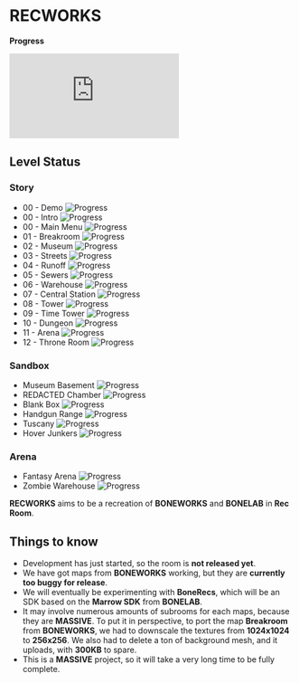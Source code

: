 # RECWORKS


**Progress**

<embed src="https://joysteem.web.app/percentages/webpage/"></embed>

## Level Status

### Story 
- 00 - Demo ![Progress](https://us-central1-joysteem.cloudfunctions.net/progress/100)
- 00 - Intro ![Progress](https://us-central1-joysteem.cloudfunctions.net/progress/100)
- 00 - Main Menu ![Progress](https://us-central1-joysteem.cloudfunctions.net/progress/98)
- 01 - Breakroom ![Progress](https://us-central1-joysteem.cloudfunctions.net/progress/60)
- 02 - Museum ![Progress](https://us-central1-joysteem.cloudfunctions.net/progress/40)
- 03 - Streets ![Progress](https://us-central1-joysteem.cloudfunctions.net/progress/0)
- 04 - Runoff ![Progress](https://us-central1-joysteem.cloudfunctions.net/progress/0)
- 05 - Sewers ![Progress](https://us-central1-joysteem.cloudfunctions.net/progress/0)
- 06 - Warehouse ![Progress](https://us-central1-joysteem.cloudfunctions.net/progress/0)
- 07 - Central Station ![Progress](https://us-central1-joysteem.cloudfunctions.net/progress/0)
- 08 - Tower ![Progress](https://us-central1-joysteem.cloudfunctions.net/progress/0)
- 09 - Time Tower ![Progress](https://us-central1-joysteem.cloudfunctions.net/progress/0)
- 10 - Dungeon ![Progress](https://us-central1-joysteem.cloudfunctions.net/progress/0)
- 11 - Arena ![Progress](https://us-central1-joysteem.cloudfunctions.net/progress/0)
- 12 - Throne Room ![Progress](https://us-central1-joysteem.cloudfunctions.net/progress/0)

### Sandbox
- Museum Basement ![Progress](https://us-central1-joysteem.cloudfunctions.net/progress/88)
- REDACTED Chamber ![Progress](https://us-central1-joysteem.cloudfunctions.net/progress/60)
- Blank Box ![Progress](https://us-central1-joysteem.cloudfunctions.net/progress/0)
- Handgun Range ![Progress](https://us-central1-joysteem.cloudfunctions.net/progress/0)
- Tuscany ![Progress](https://us-central1-joysteem.cloudfunctions.net/progress/0)
- Hover Junkers ![Progress](https://us-central1-joysteem.cloudfunctions.net/progress/0)

### Arena
- Fantasy Arena ![Progress](https://us-central1-joysteem.cloudfunctions.net/progress/0)
- Zombie Warehouse ![Progress](https://us-central1-joysteem.cloudfunctions.net/progress/0)

**RECWORKS** aims to be a recreation of **BONEWORKS** and **BONELAB** in **Rec Room**. 

## Things to know
- Development has just started, so the room is **not released yet**.
- We have got maps from **BONEWORKS** working, but they are **currently too buggy for release**.
- We will eventually be experimenting with **BoneRecs**, which will be an SDK based on the **Marrow SDK** from **BONELAB**.
- It may involve numerous amounts of subrooms for each maps, because they are **MASSIVE**. To put it in perspective, to port the map **Breakroom** from **BONEWORKS**, we had to downscale the textures from **1024x1024** to **256x256**. We also had to delete a ton of background mesh, and it uploads, with **300KB** to spare.
- This is a **MASSIVE** project, so it will take a very long time to be fully complete.
